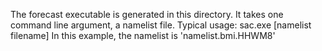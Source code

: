 The forecast executable is generated in this directory.  It takes one command line argument, a namelist file. 
Typical usage:  sac.exe [namelist filename]
In this example, the namelist is 'namelist.bmi.HHWM8'
